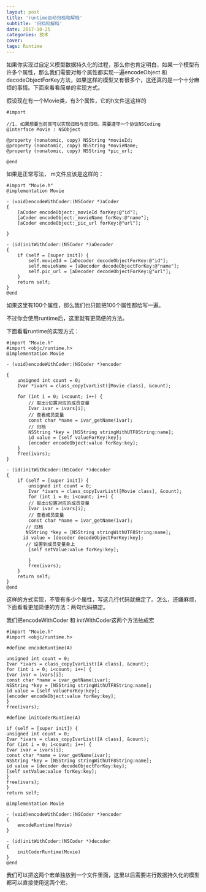 ```yaml
---
layout: post
title: 'runtime自动归档和解档'
subtitle: '归档和解档'
date: 2017-10-25
categories: 技术
cover: 
tags: Runtime
---
```


如果你实现过自定义模型数据持久化的过程，那么你也肯定明白，如果一个模型有许多个属性，那么我们需要对每个属性都实现一遍encodeObject 和decodeObjectForKey方法，如果这样的模型又有很多个，这还真的是一个十分麻烦的事情。下面来看看简单的实现方式。

假设现在有一个Movie类，有3个属性，它的h文件这这样的

<pre><code class="language-objectivec">#import <Foundation/Foundation.h>

//1. 如果想要当前类可以实现归档与反归档，需要遵守一个协议NSCoding
@interface Movie : NSObject<NSCoding>

@property (nonatomic, copy) NSString *movieId;
@property (nonatomic, copy) NSString *movieName;
@property (nonatomic, copy) NSString *pic_url;

@end
</code></pre>

如果是正常写法， m文件应该是这样的：

<pre><code class="language-objectivec">#import "Movie.h"
@implementation Movie

- (void)encodeWithCoder:(NSCoder *)aCoder
{
    [aCoder encodeObject:_movieId forKey:@"id"];
    [aCoder encodeObject:_movieName forKey:@"name"];
    [aCoder encodeObject:_pic_url forKey:@"url"];

}

- (id)initWithCoder:(NSCoder *)aDecoder
{
    if (self = [super init]) {
        self.movieId = [aDecoder decodeObjectForKey:@"id"];
        self.movieName = [aDecoder decodeObjectForKey:@"name"];
        self.pic_url = [aDecoder decodeObjectForKey:@"url"];
    }
    return self;
}
@end
</code></pre>

如果这里有100个属性，那么我们也只能把100个属性都给写一遍。

不过你会使用runtime后，这里就有更简便的方法。

下面看看runtime的实现方式：

```
#import "Movie.h"
#import <objc/runtime.h>
@implementation Movie

- (void)encodeWithCoder:(NSCoder *)encoder

{
    unsigned int count = 0;
    Ivar *ivars = class_copyIvarList([Movie class], &count);

    for (int i = 0; i<count; i++) {
        // 取出i位置对应的成员变量
        Ivar ivar = ivars[i];
        // 查看成员变量
        const char *name = ivar_getName(ivar);
        // 归档
        NSString *key = [NSString stringWithUTF8String:name];
        id value = [self valueForKey:key];
        [encoder encodeObject:value forKey:key];
    }
    free(ivars);
}

- (id)initWithCoder:(NSCoder *)decoder
{
    if (self = [super init]) {
        unsigned int count = 0;
        Ivar *ivars = class_copyIvarList([Movie class], &count);
        for (int i = 0; i<count; i++) {
        // 取出i位置对应的成员变量
        Ivar ivar = ivars[i];
        // 查看成员变量
        const char *name = ivar_getName(ivar);
       // 归档
       NSString *key = [NSString stringWithUTF8String:name];
      id value = [decoder decodeObjectForKey:key];
       // 设置到成员变量身上
        [self setValue:value forKey:key];

        }
        free(ivars);
    } 
    return self;
}
@end
```

这样的方式实现，不管有多少个属性，写这几行代码就搞定了。怎么，还嫌麻烦，下面看看更加简便的方法：两句代码搞定。

我们把encodeWithCoder 和 initWithCoder这两个方法抽成宏

```
#import "Movie.h"
#import <objc/runtime.h>

#define encodeRuntime(A) 

unsigned int count = 0;
Ivar *ivars = class_copyIvarList([A class], &count);
for (int i = 0; i<count; i++) {
Ivar ivar = ivars[i];
const char *name = ivar_getName(ivar);
NSString *key = [NSString stringWithUTF8String:name];
id value = [self valueForKey:key];
[encoder encodeObject:value forKey:key];
}
free(ivars);

#define initCoderRuntime(A) 

if (self = [super init]) {
unsigned int count = 0;
Ivar *ivars = class_copyIvarList([A class], &count);
for (int i = 0; i<count; i++) {
Ivar ivar = ivars[i];
const char *name = ivar_getName(ivar);
NSString *key = [NSString stringWithUTF8String:name];
id value = [decoder decodeObjectForKey:key];
[self setValue:value forKey:key];
}
free(ivars);
}
return self;

@implementation Movie

- (void)encodeWithCoder:(NSCoder *)encoder
{
    encodeRuntime(Movie)
}

- (id)initWithCoder:(NSCoder *)decoder
{
    initCoderRuntime(Movie)
}
@end
```
我们可以把这两个宏单独放到一个文件里面，这里以后需要进行数据持久化的模型都可以直接使用这两个宏。


